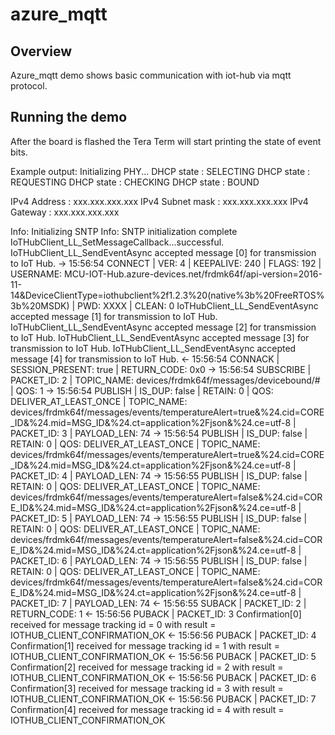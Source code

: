 # azure_mqtt

## Overview
Azure_mqtt demo shows basic communication with iot-hub via mqtt protocol.

## Running the demo
After the board is flashed the Tera Term will start printing the state of event bits.

Example output:
Initializing PHY...
 DHCP state       : SELECTING
 DHCP state       : REQUESTING
 DHCP state       : CHECKING
 DHCP state       : BOUND

 IPv4 Address     : xxx.xxx.xxx.xxx
 IPv4 Subnet mask : xxx.xxx.xxx.xxx
 IPv4 Gateway     : xxx.xxx.xxx.xxx

Info: Initializing SNTP
Info: SNTP initialization complete
IoTHubClient_LL_SetMessageCallback...successful.
IoTHubClient_LL_SendEventAsync accepted message [0] for transmission to IoT Hub.
-> 15:56:54 CONNECT | VER: 4 | KEEPALIVE: 240 | FLAGS: 192 | USERNAME: MCU-IOT-Hub.azure-devices.net/frdmk64f/api-version=2016-11-14&DeviceClientType=iothubclient%2f1.2.3%20(native%3b%20FreeRTOS%3b%20MSDK) | PWD: XXXX | CLEAN: 0
IoTHubClient_LL_SendEventAsync accepted message [1] for transmission to IoT Hub.
IoTHubClient_LL_SendEventAsync accepted message [2] for transmission to IoT Hub.
IoTHubClient_LL_SendEventAsync accepted message [3] for transmission to IoT Hub.
IoTHubClient_LL_SendEventAsync accepted message [4] for transmission to IoT Hub.
<- 15:56:54 CONNACK | SESSION_PRESENT: true | RETURN_CODE: 0x0
-> 15:56:54 SUBSCRIBE | PACKET_ID: 2 | TOPIC_NAME: devices/frdmk64f/messages/devicebound/# | QOS: 1
-> 15:56:54 PUBLISH | IS_DUP: false | RETAIN: 0 | QOS: DELIVER_AT_LEAST_ONCE | TOPIC_NAME: devices/frdmk64f/messages/events/temperatureAlert=true&%24.cid=CORE_ID&%24.mid=MSG_ID&%24.ct=application%2Fjson&%24.ce=utf-8 | PACKET_ID: 3 | PAYLOAD_LEN: 74
-> 15:56:54 PUBLISH | IS_DUP: false | RETAIN: 0 | QOS: DELIVER_AT_LEAST_ONCE | TOPIC_NAME: devices/frdmk64f/messages/events/temperatureAlert=true&%24.cid=CORE_ID&%24.mid=MSG_ID&%24.ct=application%2Fjson&%24.ce=utf-8 | PACKET_ID: 4 | PAYLOAD_LEN: 74
-> 15:56:55 PUBLISH | IS_DUP: false | RETAIN: 0 | QOS: DELIVER_AT_LEAST_ONCE | TOPIC_NAME: devices/frdmk64f/messages/events/temperatureAlert=false&%24.cid=CORE_ID&%24.mid=MSG_ID&%24.ct=application%2Fjson&%24.ce=utf-8 | PACKET_ID: 5 | PAYLOAD_LEN: 74
-> 15:56:55 PUBLISH | IS_DUP: false | RETAIN: 0 | QOS: DELIVER_AT_LEAST_ONCE | TOPIC_NAME: devices/frdmk64f/messages/events/temperatureAlert=false&%24.cid=CORE_ID&%24.mid=MSG_ID&%24.ct=application%2Fjson&%24.ce=utf-8 | PACKET_ID: 6 | PAYLOAD_LEN: 74
-> 15:56:55 PUBLISH | IS_DUP: false | RETAIN: 0 | QOS: DELIVER_AT_LEAST_ONCE | TOPIC_NAME: devices/frdmk64f/messages/events/temperatureAlert=false&%24.cid=CORE_ID&%24.mid=MSG_ID&%24.ct=application%2Fjson&%24.ce=utf-8 | PACKET_ID: 7 | PAYLOAD_LEN: 74
<- 15:56:55 SUBACK | PACKET_ID: 2 | RETURN_CODE: 1
<- 15:56:56 PUBACK | PACKET_ID: 3
Confirmation[0] received for message tracking id = 0 with result = IOTHUB_CLIENT_CONFIRMATION_OK
<- 15:56:56 PUBACK | PACKET_ID: 4
Confirmation[1] received for message tracking id = 1 with result = IOTHUB_CLIENT_CONFIRMATION_OK
<- 15:56:56 PUBACK | PACKET_ID: 5
Confirmation[2] received for message tracking id = 2 with result = IOTHUB_CLIENT_CONFIRMATION_OK
<- 15:56:56 PUBACK | PACKET_ID: 6
Confirmation[3] received for message tracking id = 3 with result = IOTHUB_CLIENT_CONFIRMATION_OK
<- 15:56:56 PUBACK | PACKET_ID: 7
Confirmation[4] received for message tracking id = 4 with result = IOTHUB_CLIENT_CONFIRMATION_OK




